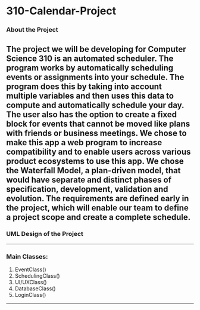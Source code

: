 # 310-Calendar-Project
### About the Project

The project we will be developing for Computer Science 310 is an automated scheduler. The program works by automatically scheduling events or assignments into your schedule. The program does this by taking into account multiple variables and then uses this data to compute and automatically schedule your day. The user also has the option to create a fixed block for events that cannot be moved like plans with friends or business meetings. We chose to make this app a web program to increase compatibility and to enable users across various product ecosystems to use this app.
We chose the Waterfall Model, a plan-driven model, that would have separate and distinct phases of specification, development, validation and evolution. The requirements are defined early in the project, which will enable our team to define a project scope and create a complete schedule.
---------------------------------------------------------------
### UML Design of the Project 

---------------------------------------------------------------
### Main Classes:
1. EventClass()
2. SchedulingClass()
3. UI/UXClass()
4. DatabaseClass()
5. LoginClass()
--------------------------------------------------------
